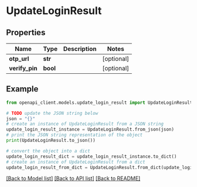 # UpdateLoginResult


## Properties

Name | Type | Description | Notes
------------ | ------------- | ------------- | -------------
**otp_url** | **str** |  | [optional] 
**verify_pin** | **bool** |  | [optional] 

## Example

```python
from openapi_client.models.update_login_result import UpdateLoginResult

# TODO update the JSON string below
json = "{}"
# create an instance of UpdateLoginResult from a JSON string
update_login_result_instance = UpdateLoginResult.from_json(json)
# print the JSON string representation of the object
print(UpdateLoginResult.to_json())

# convert the object into a dict
update_login_result_dict = update_login_result_instance.to_dict()
# create an instance of UpdateLoginResult from a dict
update_login_result_from_dict = UpdateLoginResult.from_dict(update_login_result_dict)
```
[[Back to Model list]](../README.md#documentation-for-models) [[Back to API list]](../README.md#documentation-for-api-endpoints) [[Back to README]](../README.md)


